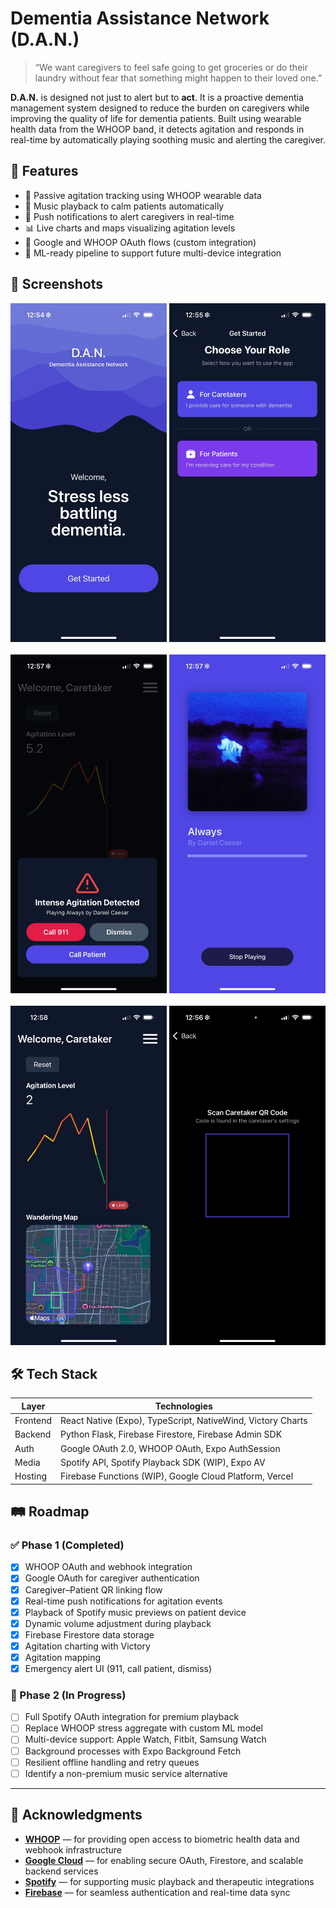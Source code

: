 # Dementia Assistance Network (D.A.N.)

> “We want caregivers to feel safe going to get groceries or do their laundry without fear that something might happen to their loved one.”

**D.A.N.** is designed not just to alert but to **act**. It is a proactive dementia management system designed to reduce the burden on caregivers while improving the quality of life for dementia patients. Built using wearable health data from the WHOOP band, it detects agitation and responds in real-time by automatically playing soothing music and alerting the caregiver.


## 📲 Features

- 🔄 Passive agitation tracking using WHOOP wearable data
- 🎵 Music playback to calm patients automatically
- 🔔 Push notifications to alert caregivers in real-time
- 📊 Live charts and maps visualizing agitation levels
- 🔐 Google and WHOOP OAuth flows (custom integration)
- 🧠 ML-ready pipeline to support future multi-device integration

## 📸 Screenshots

<div align="left">
   <img src="public/screenshots/landing.png" alt="Landing Screen" width="250px"/>
   <img src="public/screenshots/auth.png" alt="Authentication Screen" width="250px"/>
   <br/><br/>
   <img src="public/screenshots/alert.png" alt="Agitation Alert" width="250px"/>
   <img src="public/screenshots/music.png" alt="Music Playback Screen" width="250px"/>
   <br/><br/>
   <img src="public/screenshots/dashboard.png" alt="Caregiver Dashboard" width="250px"/>
   <img src="public/screenshots/qr.png" alt="QR Code Page" width="250px"/>
</div>

## 🛠️ Tech Stack

| Layer    | Technologies                                                |
| -------- | ----------------------------------------------------------- |
| Frontend | React Native (Expo), TypeScript, NativeWind, Victory Charts |
| Backend  | Python Flask, Firebase Firestore, Firebase Admin SDK        |
| Auth     | Google OAuth 2.0, WHOOP OAuth, Expo AuthSession             |
| Media    | Spotify API, Spotify Playback SDK (WIP), Expo AV            |
| Hosting  | Firebase Functions (WIP), Google Cloud Platform, Vercel         |

## 🛤️ Roadmap

### ✅ Phase 1 (Completed)
- [x] WHOOP OAuth and webhook integration
- [x] Google OAuth for caregiver authentication
- [x] Caregiver–Patient QR linking flow
- [x] Real-time push notifications for agitation events
- [x] Playback of Spotify music previews on patient device
- [x] Dynamic volume adjustment during playback
- [x] Firebase Firestore data storage
- [x] Agitation charting with Victory
- [x] Agitation mapping
- [x] Emergency alert UI (911, call patient, dismiss)

### 🚧 Phase 2 (In Progress)
- [ ] Full Spotify OAuth integration for premium playback
- [ ] Replace WHOOP stress aggregate with custom ML model
- [ ] Multi-device support: Apple Watch, Fitbit, Samsung Watch
- [ ] Background processes with Expo Background Fetch
- [ ] Resilient offline handling and retry queues
- [ ] Identify a non-premium music service alternative

---

## 🙏 Acknowledgments

- [**WHOOP**](https://www.whoop.com) — for providing open access to biometric health data and webhook infrastructure
- [**Google Cloud**](https://cloud.google.com) — for enabling secure OAuth, Firestore, and scalable backend services
- [**Spotify**](https://developer.spotify.com) — for supporting music playback and therapeutic integrations
- [**Firebase**](https://firebase.google.com) — for seamless authentication and real-time data sync
